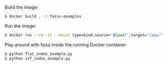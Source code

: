 Build the image:

```bash
$ docker build . -t faiss-examples
```

Run the image:

```bash
$ docker run --rm -it --mount type=bind,source="$(pwd)",target="/app/" --env-file=envrc.docker faiss-examples
```

Play around with faiss inside the running Docker container:

```bash
$ python flat_index_example.py
$ python ivf_index_example.py
```
